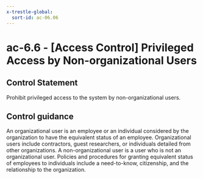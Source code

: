 ```yaml
---
x-trestle-global:
  sort-id: ac-06.06
---
```


# ac-6.6 - \[Access Control\] Privileged Access by Non-organizational Users

## Control Statement

Prohibit privileged access to the system by non-organizational users.

## Control guidance

An organizational user is an employee or an individual considered by the organization to have the equivalent status of an employee. Organizational users include contractors, guest researchers, or individuals detailed from other organizations. A non-organizational user is a user who is not an organizational user. Policies and procedures for granting equivalent status of employees to individuals include a need-to-know, citizenship, and the relationship to the organization.
